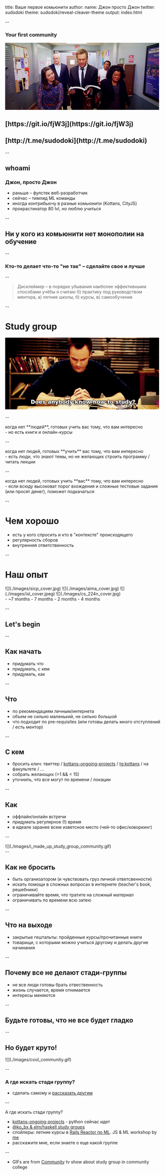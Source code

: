 title: Ваше первое комьюнити
author:
  name: Джон просто Джон
  twitter: sudodoki
theme: sudodoki/reveal-cleaver-theme
output: index.html

--

<style type="text/css">
  .no-uppercase a {
    text-transform: none;
  }
  .plain-image img {
    background: transparent!important;
    border: none!important;
  }
  .scale-img img {
    max-height: 250px;
    min-height: 250px;
  }
  .half {
    width: 50%;
    float: left;
  }
  .semi-header strong {
    font-size: 130% !important;
  }
</style>
### Your first community
![](images/title_community.gif)
<div class="no-uppercase">
<h2>[https://git.io/fjW3j](https://git.io/fjW3j)</h2>
<h2>[http://t.me/sudodoki](http://t.me/sudodoki)</h2>
</div>

--

## whoami
### Джон, просто Джон
- раньше – фулстек веб-разработчик
- сейчас – тимлид ML команды
- иногда контрибьючу в разные комьюнити (Kottans, CityJS)
- прокрастинатор 80 lvl, но люблю учиться

--

## Ни у кого из комьюнити нет монополии на обучение

--

### Кто-то делает что-то "не так" – сделайте свое и лучше

--

> Дисклеймер – в порядке убывания наиболее эффективными способами учёбы я считаю 0) практику под руководством ментора, а) летние школы, б) курсы, в) самообучение

--

# Study group
![](./images/how_to_study_community.gif)

--

<div class="semi-header">
когда нет **людей**, готовых учить вас тому, что вам интересно
</div>
- но есть книги и онлайн-курсы

--

<div class="semi-header">
когда нет людей, готовых **учить** вас тому, что вам интересно
</div>
- есть люди, что знают темы, но не желающих строить программу / читать лекции

--
<div class="semi-header">
когда нет людей, готовых учить **вас** тому, что вам интересно
</div>
- если всюду высоковат порог вхождения и сложные тестовые задания (или просят денег), поможет подкачаться

--

# Чем хорошо
- есть у кого спросить и кто в "контексте" происходящего
- регулярность сборов
- внутренняя ответственность 

--

# Наш опыт
<div class="plain-image scale-img">
![](./images/sicp_cover.jpg)
![](./images/aima_cover.jpg)
![](./images/isl_cover.jpeg)
![](./images/cs_224n_cover.jpg)
</div>
<div class="reveal fragment">
- ~7 months
- 7 months
- 2 months
- 4 months
</div>

--

## Let's begin


--

## Как начать
- придумать что
- придумать, с кем
- придумать, как

--

## Что
- по рекомендациям личным/интернета
- объем не сильно маленький, не сильно большой
- что подходит по pre-requisites (или готовы делать много отступлений / есть ментор)

--

## С кем
- бросить клич: твиттер / [kottans-ongoing-projects](https://github.com/kottans/kottans-ongoing-projects/issues/new) / [tg:kottans](http://t.me/kottans_org) / на факультете / …
- собрать желающих (>1 && < 15)
- уточнить, что все могут по времени / локации

--

## Как 
- оффлайн/онлайн встречи
- придумать регулярное (!) время
- в идеале заранее всем изветсное место (чей-то офис/коворкинг)

--
<div class="plain-image">
![](./images/i_made_up_study_group_community.gif)
</div>
--

## Как не бросить
- быть организатором (и чувствовать груз личной ответсвенности)
- искать помощи в сложных вопросах в интернете (teacher's book, решебники)
- ограничивайте время, что тратите на сложный материал
- ограничивать по времени всю затею

--

## Что на выходе
- закрытые гештальты: пройденные курсы/прочитанные книги
- товарищи, с которыми можно учиться другому и делать другие начинания

--

## Почему все не делают стади-группы
- не все люди готовы брать отвественность
- жизнь случается, время отнимается
- интересы меняются

--

## Будьте готовы, что не все будет гладко

--

## Но будет круто!
<div class='plain-image'>
![](./images/cool_community.gif)
</div>

-- 

### А где искать стади группу?
- сделать самому и [рассказать другим](https://github.com/kottans/kottans-ongoing-projects/issues/new)

--

А где искать стади группу?
- [kottans-ongoing-projects](https://github.com/kottans/kottans-ongoing-projects/issues) - python сейчас идет
- [@ko_bx & elm/haskell study groups](https://twitter.com/ko_bx)
- спойлеры: летние курсы в [Rails Reactor по ML](http://ml-school.railsreactor.com/). JS & ML workshop by [me](https://twitter.com/sudodoki)
- расскажите мне, если знаете о еще какой группе

--

* GIFs are from [Community](https://en.wikipedia.org/w/index.php?title=Community_tv_series) tv show about study group in community college